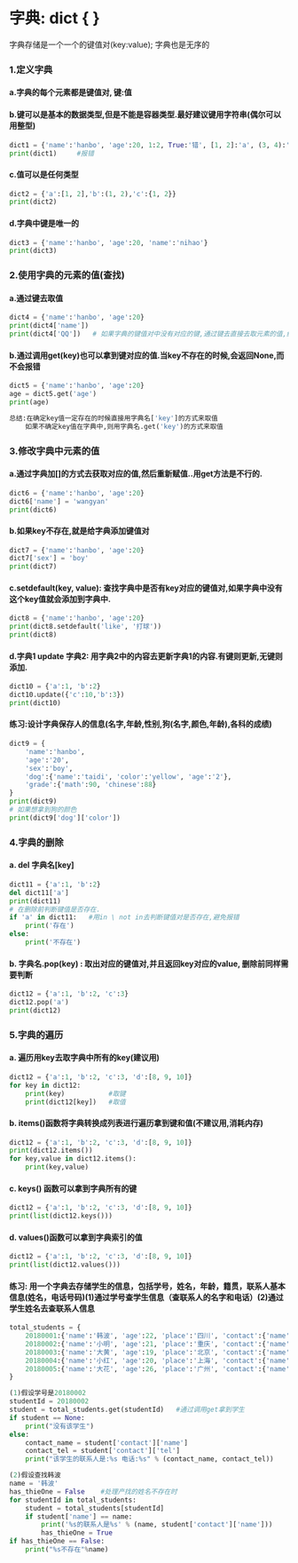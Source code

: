# 字典: dict   { }

字典存储是一个一个的键值对(key:value);   字典也是无序的

### 1.定义字典

#### a.字典的每个元素都是键值对, 键:值

#### b.键可以是基本的数据类型,但是不能是容器类型.最好建议键用字符串(偶尔可以用整型)

```python
dict1 = {'name':'hanbo', 'age':20, 1:2, True:'错', [1, 2]:'a', (3, 4):'c'}
print(dict1)     #报错
```

#### c.值可以是任何类型

```python
dict2 = {'a':[1, 2],'b':(1, 2),'c':{1, 2}}
print(dict2)
```

#### d.字典中键是唯一的

```python
dict3 = {'name':'hanbo', 'age':20, 'name':'nihao'}
print(dict3)
```

### 2.使用字典的元素的值(查找)

#### a.通过键去取值

```python
dict4 = {'name':'hanbo', 'age':20}
print(dict4['name'])
print(dict4['QQ'])   # 如果字典的键值对中没有对应的键,通过键去直接去取元素的值,结果会报错
```

#### b.通过调用get(key)也可以拿到键对应的值.当key不存在的时候,会返回None,而不会报错

```python
dict5 = {'name':'hanbo', 'age':20}
age = dict5.get('age')
print(age)

总结:在确定key值一定存在的时候直接用字典名['key']的方式来取值
	如果不确定key值在字典中,则用字典名.get('key')的方式来取值
```

### 3.修改字典中元素的值

#### a.通过字典加[]的方式去获取对应的值,然后重新赋值..用get方法是不行的.

```python
dict6 = {'name':'hanbo', 'age':20}
dict6['name'] = 'wangyan'
print(dict6)
```

#### b.如果key不存在,就是给字典添加键值对

```python
dict7 = {'name':'hanbo', 'age':20}
dict7['sex'] = 'boy'
print(dict7)
```

#### c.setdefault(key, value): 查找字典中是否有key对应的键值对,如果字典中没有这个key值就会添加到字典中.

```python
dict8 = {'name':'hanbo', 'age':20}
print(dict8.setdefault('like', '打球'))
print(dict8)
```

#### d.字典1  update 字典2: 用字典2中的内容去更新字典1的内容.有键则更新,无键则添加.
```python
dict10 = {'a':1, 'b':2}
dict10.update({'c':10,'b':3})
print(dict10)
```

#### 练习:设计字典保存人的信息(名字,年龄,性别,狗(名字,颜色,年龄),各科的成绩)

```python
dict9 = {
	'name':'hanbo', 
	'age':'20', 
	'sex':'boy', 
	'dog':{'name':'taidi', 'color':'yellow', 'age':'2'}, 
	'grade':{'math':90, 'chinese':88}
}
print(dict9)
# 如果想拿到狗的颜色
print(dict9['dog']['color'])
```

### 4.字典的删除

#### a.  del 字典名[key]

```python
dict11 = {'a':1, 'b':2}
del dict11['a']
print(dict11)
# 在删除前判断键值是否存在.
if 'a' in dict11:   #用in \ not in去判断键值对是否存在,避免报错
	print('存在')
else:
	print('不存在')
```

#### b. 字典名.pop(key) : 取出对应的键值对,并且返回key对应的value,  删除前同样需要判断

```python
dict12 = {'a':1, 'b':2, 'c':3}
dict12.pop('a')
print(dict12)
```

### 5.字典的遍历

#### a. 遍历用key去取字典中所有的key(建议用)

```python
dict12 = {'a':1, 'b':2, 'c':3, 'd':[8, 9, 10]}
for key in dict12:
	print(key)           #取键
	print(dict12[key])   #取值
```

#### b. items()函数将字典转换成列表进行遍历拿到键和值(不建议用,消耗内存)

```python
dict12 = {'a':1, 'b':2, 'c':3, 'd':[8, 9, 10]}
print(dict12.items())
for key,value in dict12.items():
	print(key,value)
```
#### c. keys() 函数可以拿到字典所有的键

```python
dict12 = {'a':1, 'b':2, 'c':3, 'd':[8, 9, 10]}
print(list(dict12.keys()))
```

#### d. values()函数可以拿到字典索引的值

```python
dict12 = {'a':1, 'b':2, 'c':3, 'd':[8, 9, 10]}
print(list(dict12.values()))
```

#### 练习: 用一个字典去存储学生的信息，包括学号，姓名，年龄，籍贯，联系人基本信息(姓名，电话号码)(1)通过学号查学生信息（查联系人的名字和电话）(2)通过学生姓名去查联系人信息  

```python
total_students = {
	20180001:{'name':'韩波', 'age':22, 'place':'四川', 'contact':{'name':'王艳', 'tel':17721967655}},
	20180002:{'name':'小明', 'age':21, 'place':'重庆', 'contact':{'name':'阿明', 'tel':17734578754}},
	20180003:{'name':'大黄', 'age':19, 'place':'北京', 'contact':{'name':'阿黄', 'tel':17723454387}},
	20180004:{'name':'小红', 'age':20, 'place':'上海', 'contact':{'name':'阿黄', 'tel':17734432347}},
	20180005:{'name':'大花', 'age':26, 'place':'广州', 'contact':{'name':'阿花', 'tel':17722341234}},
}

(1)假设学号是20180002
studentId = 20180002
student = total_students.get(studentId)   #通过调用get拿到学生
if student == None:
	print("没有该学生")
else:
	contact_name = student['contact']['name']
	contact_tel = student['contact']['tel']
	print("该学生的联系人是:%s 电话:%s" % (contact_name, contact_tel))

(2)假设查找韩波
name = '韩波'
has_thieOne = False    #处理产找的姓名不存在时
for studentId in total_students:
	student = total_students[studentId]
	if student['name'] == name:
		print('%s的联系人是%s' % (name, student['contact']['name']))
		has_thieOne = True
if has_thieOne == False:
	print("%s不存在"%name)
```



